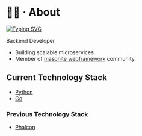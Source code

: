 # 👨‍💻 · About

[![Typing SVG](https://readme-typing-svg.herokuapp.com?font=Fira+Code&size=19&pause=1000&color=8A8AFF&width=500&lines=Charlton+%7C%3E+Python,Go+%7C%3E+Backend+Developer+)](https://git.io/typing-svg)

Backend Developer
- Building scalable microservices.
- Member of [masonite webframework](https://docs.masoniteproject.com/) community.

## Current Technology Stack

- [Python](https://www.python.org/)
- [Go](https://go.dev/)

### Previous Technology Stack

- [Phalcon](https://phalcon.io/en-us)
